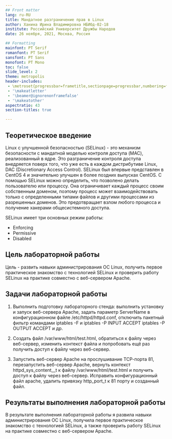 ```yaml
---
## Front matter
lang: ru-RU
title: Мандатное разграничение прав в Linux
author: Ханина Ирина Владимировна НБИбд-02-18
institute: Российский Университет Дружбы Народов
date: 26 ноября, 2021, Москва, Россия

## Formatting
mainfont: PT Serif
romanfont: PT Serif
sansfont: PT Sans
monofont: PT Mono
toc: false
slide_level: 2
theme: metropolis
header-includes: 
 - \metroset{progressbar=frametitle,sectionpage=progressbar,numbering=fraction}
 - '\makeatletter'
 - '\beamer@ignorenonframefalse'
 - '\makeatother'
aspectratio: 43
section-titles: true

---
```


## Теоретическое введение 

Linux с улучшенной безопасностью (SELinux) - это механизм безопасности с мандатной моделью контроля доступа (MAC), реализованный в ядре. Это разграничение контроля 
доступа внедряется поверх того, что уже есть в каждом дистрибутиве Linux, DAC (Discretionary Access Control). SELinux был впервые представлен в CentOS 4 и 
значительно улучшен в более поздних выпусках CentOS. С помощью SELinux можно определить, что позволено делать пользователю или процессу. 
Она ограничивает каждый процесс своим собственным доменом, поэтому процесс может взаимодействовать только с определенными типами файлов и другими процессами из 
разрешенных доменов. Это предотвращает взлом любого процесса и получение хакерами общесистемного доступа.

SELinux имеет три основных режим работы:

- Enforcing
- Permissive
- Disabled

## Цель лабораторной работы

Цель - развить навыки администрирования ОС Linux, получить первое практическое знакомство с технологией SELinux и проверить работу SELinux на практике совместно с веб-сервером Apache.

## Задачи лабораторной работы

1. Выполнить подготовку лабораторного стенда: выполнить установку и запуск веб-сервера Apache, задать параметр ServerName в конфигурационном файле /etc/httpd/httpd.conf,
отключить пакетный фильтр командами iptables -F и iptables -P INPUT ACCEPT iptables -P OUTPUT ACCEPT и др.

2. Создать файл /var/www/html/test.html, обратиться к файлу через веб-сервер, изменить контекст файла и попробовать ещё раз получить доступ к файлу через веб-сервер.

3. Запустить веб-сервер Apache на прослушивание ТСР-порта 81, перезапустить веб-сервер Apache, вернуть контекст httpd_sys_cоntent__t к файлу /var/www/html/test.html и 
получить доступ к файлу через веб-сервер. Исправить конфигурационный файл apache, удалить привязку http_port_t к 81 порту и созданный файл. 

## Результаты выполнения лабораторной работы

В результате выполнения лабораторной работы я развила навыки администрирования ОС Linux, получила первое практическое знакомство с технологией SELinux,
а также проверить работу SELinux на практике совместно с веб-сервером Apache.